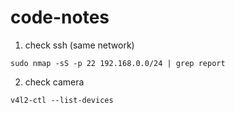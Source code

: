 # code-notes
1. check ssh (same network)
```
sudo nmap -sS -p 22 192.168.0.0/24 | grep report
```
2. check camera
```
v4l2-ctl --list-devices
```

